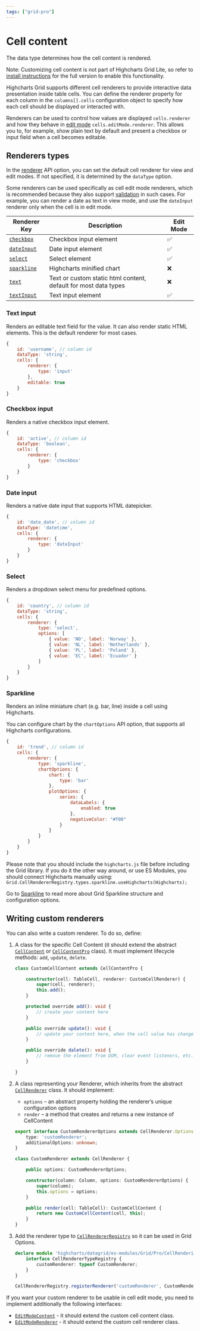 ```yaml
---
tags: ["grid-pro"]
---
```


# Cell content

The data type determines how the cell content is rendered.

Note: Customizing cell content is not part of Highcharts Grid Lite, so refer to [install instructions](https://www.highcharts.com/docs/dashboards/grid-standalone) for the full version to enable this functionality.

Highcharts Grid supports different cell renderers to provide interactive data presentation inside table cells. You can define the renderer property for each column in the `columns[].cells` configuration object to specify how each cell should be displayed or interacted with.

Renderers can be used to control how values are displayed `cells.renderer` and how they behave in [edit mode](https://www.highcharts.com/docs/grid/cell-editing) `cells.editMode.renderer`. This allows you to, for example, show plain text by default and present a checkbox or input field when a cell becomes editable.

## Renderers types

In the [renderer](https://api.highcharts.com/grid/#interfaces/Grid_Core_Options.ColumnOptions#renderer) API option, you can set the default cell renderer for view and edit modes. If not specified, it is determined by the `dataType` option.

Some renderers can be used specifically as cell edit mode renderers, which is recommended because they also support [validation](https://www.highcharts.com/docs/grid/cell-editing#validation) in such cases.
For example, you can render a date as text in view mode, and use the `dateInput` renderer only when the cell is in edit mode.

| Renderer Key | Description | Edit Mode |
|---|---|---|
| [`checkbox`](https://api.highcharts.com/grid/#classes/Grid_Pro_CellRendering_Renderers_CheckboxRenderer.CheckboxRenderer-1) | Checkbox input element | ✅ |
| [`dateInput`](https://api.highcharts.com/grid/#classes/Grid_Pro_CellRendering_Renderers_DateInputRenderer.DateInputRenderer-1) | Date input element | ✅ |
| [`select`](https://api.highcharts.com/grid/#classes/Grid_Pro_CellRendering_Renderers_SelectRenderer.SelectRenderer-1) | Select element | ✅ |
| [`sparkline`](https://api.highcharts.com/grid/#classes/Grid_Pro_CellRendering_Renderers_SparklineRenderer.SparklineRenderer-1) | Highcharts minified chart | ❌ |
| [`text`](https://api.highcharts.com/grid/#classes/Grid_Pro_CellRendering_Renderers_TextRenderer.TextRenderer-1) | Text or custom static html content, default for most data types | ❌ |
| [`textInput`](https://api.highcharts.com/grid/#classes/Grid_Pro_CellRendering_Renderers_TextInputRenderer.TextInputRenderer-1) | Text input element | ✅ |

### Text input
Renders an editable text field for the value. It can also render static HTML elements. This is the default renderer for most cases.

```js
{
    id: 'username', // column id
    dataType: 'string',
    cells: {
        renderer: {
            type: 'input'
        },
        editable: true
    }
}
```

### Checkbox input
Renders a native checkbox input element.

```js
{
    id: 'active', // column id
    dataType: 'boolean',
    cells: {
        renderer: {
            type: 'checkbox'
        }
    }
}
```

### Date input
Renders a native date input that supports HTML datepicker.

```js
{
    id: 'date_date', // column id
    dataType: 'datetime',
    cells: {
        renderer: {
            type: 'dateInput'
        }
    }
}
```

### Select
Renders a dropdown select menu for predefined options.

```js
{
    id: 'country', // column id
    dataType: 'string',
    cells: {
        renderer: {
            type: 'select',
            options: [
                { value: 'NO', label: 'Norway' },
                { value: 'NL', label: 'Netherlands' },
                { value: 'PL', label: 'Poland' },
                { value: 'EC', label: 'Ecuador' }
            ]
        }
    }
}
```

### Sparkline
Renders an inline miniature chart (e.g. bar, line) inside a cell using Highcharts.

You can configure chart by the `chartOptions` API option, that supports all Highcharts configurations.

```js
{
    id: 'trend', // column id
    cells: {
        renderer: {
            type: 'sparkline',
            chartOptions: {
                chart: {
                    type: 'bar'
                },
                plotOptions: {
                    series: {
                        dataLabels: {
                            enabled: true
                        },
                        negativeColor: "#f00"
                    }
                }
            }
        }
    }
}
```

Please note that you should include the `highcharts.js` file before including the Grid library. If you do it the other way around, or use ES Modules, you should connect Highcharts manually using: `Grid.CellRendererRegistry.types.sparkline.useHighcharts(Highcharts);`

Go to [Sparkline](https://www.highcharts.com/docs/grid/sparkline) to read more about Grid Sparkline structure and configuration options.


## Writing custom renderers

You can also write a custom renderer. To do so, define:

1. A class for the specific Cell Content (it should extend the abstract [`CellContent`](https://api.highcharts.com/grid/#classes/Grid_Core_Table_CellContent_CellContent.CellContent) or [`CellContentPro`](https://api.highcharts.com/grid/#classes/Grid_Pro_CellRendering_CellContentPro.CellContentPro) class). It must implement lifecycle methods: `add`, `update`, `delete`.

    ```ts
    class CustomCellContent extends CellContentPro {

        constructor(cell: TableCell, renderer: CustomCellRenderer) {
            super(cell, renderer);
            this.add();
        }

        protected override add(): void {
            // create your content here
        }

        public override update(): void {
            // update your content here, when the cell value has changed
        }

        public override dalete(): void {
            // remove the element from DOM, clear event listeners, etc.
        }

    }
    ```

2. A class representing your Renderer, which inherits from the abstract [`CellRenderer`](https://api.highcharts.com/grid/#classes/Grid_Pro_CellRendering_CellRenderer.CellRenderer-1) class. It should implement:
    - `options` – an abstract property holding the renderer’s unique configuration options
    - `render` – a method that creates and returns a new instance of CellContent

    ```ts
    export interface CustomRendererOptions extends CellRenderer.Options {
        type: 'customRenderer';
        additionalOptions: unknown;
    }

    class CustomRenderer extends CellRenderer {

        public options: CustomRendererOptions;

        constructor(column: Column, options: CustomRendererOptions) {
            super(column);
            this.options = options;
        }

        public render(cell: TableCell): CustomCellContent {
            return new CustomCellContent(cell, this);
        }
    }
    ```

3. Add the renderer type to [`CellRendererRegistry`](https://api.highcharts.com/grid/#modules/Grid_Pro_CellRendering_CellRendererRegistry.CellRendererRegistry) so it can be used in Grid Options.

    ```ts
    declare module 'highcharts/datagrid/es-modules/Grid/Pro/CellRendering/CellRendererType' {
        interface CellRendererTypeRegistry {
            customRenderer: typeof CustomRenderer;
        }
    }

    CellRendererRegistry.registerRenderer('customRenderer', CustomRenderer);
    ```

If you want your custom renderer to be usable in cell edit mode, you need to implement additionally the following interfaces:
- [`EditModeContent`](https://api.highcharts.com/grid/#interfaces/Grid_Pro_CellEditing_CellEditMode.EditModeContent) - it should extend the custom cell content class.
- [`EditModeRenderer`](https://api.highcharts.com/grid/#interfaces/Grid_Pro_CellEditing_CellEditMode.EditModeRenderer) - it should extend the custom cell renderer class.
